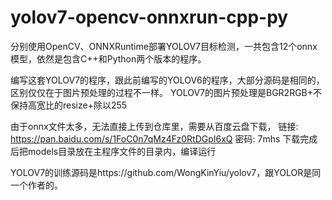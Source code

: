 # yolov7-opencv-onnxrun-cpp-py
分别使用OpenCV、ONNXRuntime部署YOLOV7目标检测，一共包含12个onnx模型，依然是包含C++和Python两个版本的程序。

编写这套YOLOV7的程序，跟此前编写的YOLOV6的程序，大部分源码是相同的，区别仅仅在于图片预处理的过程不一样。
YOLOV7的图片预处理是BGR2RGB+不保持高宽比的resize+除以255

由于onnx文件太多，无法直接上传到仓库里，需要从百度云盘下载，
链接: https://pan.baidu.com/s/1FoC0n7qMz4Fz0RtDGpI6xQ  密码: 7mhs
下载完成后把models目录放在主程序文件的目录内，编译运行

YOLOV7的训练源码是https://github.com/WongKinYiu/yolov7，跟YOLOR是同一个作者的。
